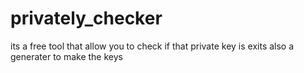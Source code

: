 # privately_checker
its a free tool that allow you to check if that private key is exits 
also a generater to make the keys
